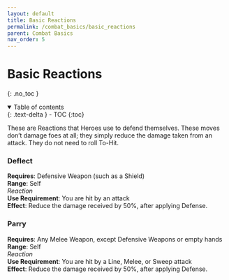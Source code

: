 ```yaml
---
layout: default
title: Basic Reactions
permalink: /combat_basics/basic_reactions
parent: Combat Basics
nav_order: 5
---
```


# Basic Reactions
{: .no_toc }

<details open markdown="block">
  <summary>
    Table of contents
  </summary>
  {: .text-delta }
- TOC
{:toc}
</details>

These are Reactions that Heroes use to defend themselves. These moves don’t damage foes at all; they simply reduce the damage taken from an attack. They do not need to roll To-Hit.

### Deflect
**Requires**: Defensive Weapon (such as a Shield)  
**Range**: Self  
*Reaction*  
**Use Requirement**: You are hit by an attack  
**Effect**: Reduce the damage received by 50%, after applying Defense.

### Parry
**Requires**: Any Melee Weapon, except Defensive Weapons or empty hands  
**Range**: Self  
*Reaction*  
**Use Requirement**: You are hit by a Line, Melee, or Sweep attack  
**Effect**: Reduce the damage received by 50%, after applying Defense.